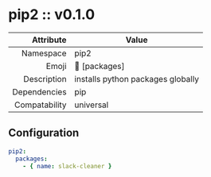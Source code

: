 # pip2 :: v0.1.0

| Attribute     | Value |
|--------------:|----|
| Namespace     | pip2 |
| Emoji         | 🐍 [packages]  |
| Description   | installs python packages globally |
| Dependencies  | pip  |
| Compatability | universal  |

## Configuration

```yml
pip2:
  packages:
    - { name: slack-cleaner }
```
